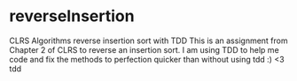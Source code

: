 # reverseInsertion
CLRS Algorithms reverse insertion sort with TDD
This is an assignment from Chapter 2 of CLRS to reverse an insertion sort. I am using TDD to help me code and fix the methods to perfection quicker than without using tdd :) <3 tdd
